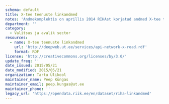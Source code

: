 ```yaml
---
schema: default
title: X-tee teenuste linkandmed
notes: 'Andmekomplektis on aprillis 2014 RIHAst korjatud andmed X-tee teenuste, teenusepakkujate ning teenuste tarbijate kohta. Andmekomplekt on korjatud ja kodeeritud Tartu Ülikooli arvutiteaduse instituudi doktorandi Svetlana Omelkova poolt ning seda kasutatakse teenuste ökosüsteemi evolutsiooni analüüsiks ning teenuste soovitamise algoritmide väljatöötamisel.'
department: ''
category:
  - Valitsus ja avalik sector
resources:
  - name: X-tee teenuste linkandmed
    url: 'http://deepweb.ut.ee/services/api-network-x-road.rdf'
    format: RDF
license: 'http://creativecommons.org/licenses/by/3.0/'
update_freq: ''
date_issued: 2015/05/21
date_modified: 2015/05/21
organization: Tartu Ülikool
maintainer_name: Peep Küngas
maintainer_email: peep.kungas@ut.ee
maintainer_phone: ''
legacy_url: 'https://opendata.riik.ee/en/dataset/riha-linkandmed'
---
```

